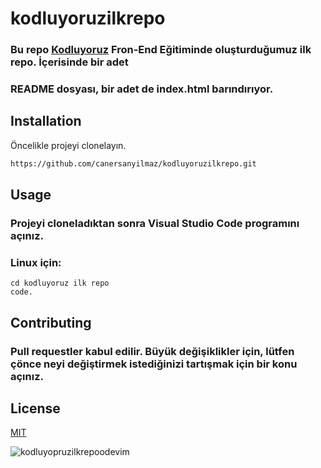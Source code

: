 # kodluyoruzilkrepo

### Bu repo [Kodluyoruz](https://kodluyoruz.org) Fron-End Eğitiminde oluşturduğumuz ilk repo. İçerisinde bir adet
### README dosyası, bir adet de index.html barındırıyor.
## Installation
Öncelikle projeyi clonelayın.

```bash
https://github.com/canersanyilmaz/kodluyoruzilkrepo.git
```

## Usage
### Projeyi cloneladıktan sonra Visual Studio Code programını açınız.
### Linux için:

```linux
cd kodluyoruz ilk repo
code.
```

## Contributing
### Pull requestler kabul edilir. Büyük değişiklikler için, lütfen çönce neyi değiştirmek istediğinizi tartışmak için bir konu açınız.

## License

[MIT](https://choosealicense.com/licenses/mit/)

![kodluyopruzilkrepoodevim](https://drive.google.com/file/d/1qH835c8299XDz7BzhjVpy5_i62_2SClR/view?usp=share_link)